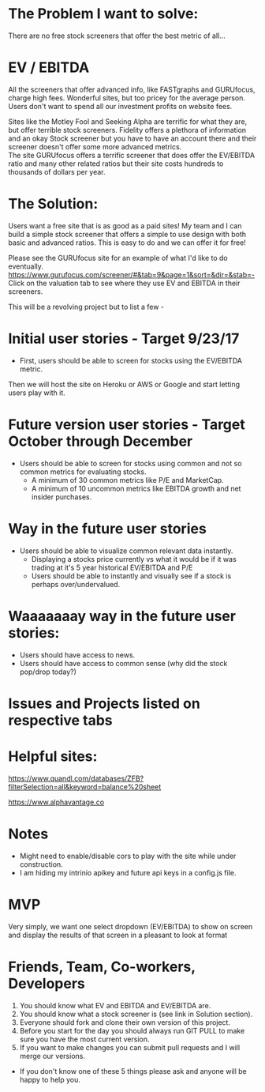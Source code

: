 # The Problem I want to solve:

There are no free stock screeners that offer the best metric of all...
# EV / EBITDA


All the screeners that offer advanced info, like FASTgraphs and
GURUfocus, charge high fees.  Wonderful sites, but too pricey for the
average person.  Users don't want to spend all our investment profits
on website fees.  

Sites like the Motley Fool and Seeking Alpha are terrific for what they
are, but offer terrible stock screeners.  Fidelity offers a plethora of
information and an okay Stock screener but you have to have an account
there and their screener doesn't offer some more advanced metrics.  
The site GURUfocus offers a terrific screener that does offer the
EV/EBITDA ratio and many other related ratios but their site costs hundreds to
thousands of dollars per year.


# The Solution:
Users want a free site that is as good as a paid sites!  My team and
I can build a simple stock screener that offers a simple to use design
with both basic and advanced ratios.  This is easy to do and we can
offer it for free!  

Please see the GURUfocus site for an example of what I'd like to do eventually.
https://www.gurufocus.com/screener/#&tab=9&page=1&sort=&dir=&stab=-
Click on the valuation tab to see where they use EV and EBITDA in their screeners.





This will be a revolving project but to list a few -
# Initial user stories - Target 9/23/17
* First, users should be able to screen for stocks using the EV/EBITDA metric.

Then we will host the site on Heroku or AWS or Google and start letting users play with it.

# Future version user stories - Target October through December
* Users should be able to screen for stocks using common and not so
common metrics for evaluating stocks.  
  * A minimum of 30 common metrics like P/E and MarketCap.
  * A minimum of 10 uncommon metrics like EBITDA growth and net insider purchases.

# Way in the future user stories
* Users should be able to visualize common relevant data instantly.
  * Displaying a stocks price currently vs what it would be if it was
  trading at it's 5 year historical EV/EBITDA and P/E
  * Users should be able to instantly and visually see if a stock is perhaps
  over/undervalued.

# Waaaaaaay way in the future user stories:
* Users should have access to news.
* Users should have access to common sense (why did the stock pop/drop today?)

# Issues and Projects listed on respective tabs

# Helpful sites:
https://www.quandl.com/databases/ZFB?filterSelection=all&keyword=balance%20sheet

https://www.alphavantage.co

# Notes
* Might need to enable/disable cors to play with the site while under construction.  
* I am hiding my intrinio apikey and future api keys in a config.js file.

# MVP
Very simply, we want one select dropdown (EV/EBITDA) to show on screen and display the results of that screen in a pleasant to look at format

# Friends, Team, Co-workers, Developers
1) You should know what EV and EBITDA and EV/EBITDA are.
2) You should know what a stock screener is (see link in Solution section).
3) Everyone should fork and clone their own version of this project.
4) Before you start for the day you should always run GIT PULL to make sure you have the most current version.
5) If you want to make changes you can submit pull requests and I will merge our versions.
* If you don't know one of these 5 things please ask and anyone will be happy to help you.
